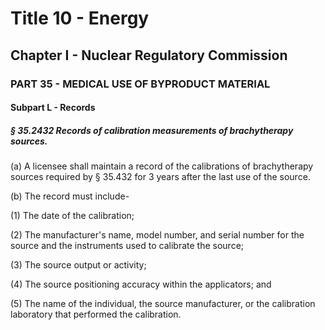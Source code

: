 
# Title 10 - Energy
## Chapter I - Nuclear Regulatory Commission
### PART 35 - MEDICAL USE OF BYPRODUCT MATERIAL
#### Subpart L - Records
##### § 35.2432 Records of calibration measurements of brachytherapy sources.

(a) A licensee shall maintain a record of the calibrations of brachytherapy sources required by § 35.432 for 3 years after the last use of the source.

(b) The record must include-

(1) The date of the calibration;

(2) The manufacturer's name, model number, and serial number for the source and the instruments used to calibrate the source;

(3) The source output or activity;

(4) The source positioning accuracy within the applicators; and

(5) The name of the individual, the source manufacturer, or the calibration laboratory that performed the calibration.
